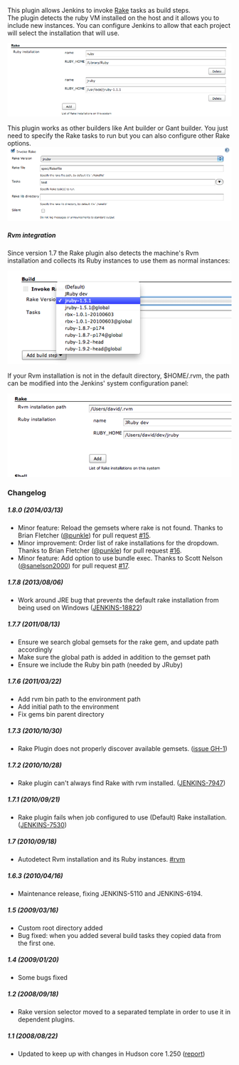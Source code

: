 This plugin allows Jenkins to invoke [Rake](http://rake.rubyforge.org/)
tasks as build steps.  
The plugin detects the ruby VM installed on the host and it allows you
to include new instances. You can configure Jenkins to allow that each
project will select the installation that will use.

![](docs/images/rubyConfigurationOptions.png)

This plugin works as other builders like Ant builder or Gant builder.
You just need to specify the Rake tasks to run but you can also
configure other Rake options.
![](docs/images/rakeBuildOptions.png)

##### Rvm integration

Since version 1.7 the Rake plugin also detects the machine's Rvm
installation and collects its Ruby instances to use them as normal
instances:

![](docs/images/rvmAutodetection.png)

If your Rvm installation is not in the default directory, $HOME/.rvm,
the path can be modified into the Jenkins' system configuration panel:

![](docs/images/rvmConfiguration.png)

### Changelog

##### 1.8.0 (2014/03/13)

-   Minor feature: Reload the gemsets where rake is not found. Thanks to
    Brian Fletcher ([@punkle](https://github.com/punkle)) for pull
    request [\#15](https://github.com/jenkinsci/rake-plugin/pull/15).
-   Minor improvement: Order list of rake installations for the
    dropdown. Thanks to Brian Fletcher
    ([@punkle](https://github.com/punkle)) for pull request
    [\#16](https://github.com/jenkinsci/rake-plugin/pull/16).
-   Minor feature: Add option to use bundle exec. Thanks to Scott Nelson
    ([@sanelson2000](https://github.com/sanelson2000)) for pull request
    [\#17](https://github.com/jenkinsci/rake-plugin/pull/17).

##### 1.7.8 (2013/08/06)

-   Work around JRE bug that prevents the default rake installation from
    being used on Windows
    ([JENKINS-18822](https://issues.jenkins-ci.org/browse/JENKINS-18822))

##### 1.7.7 (2011/08/13)

-   Ensure we search global gemsets for the rake gem, and update path
    accordingly
-   Make sure the global path is added in addition to the gemset path
-   Ensure we include the Ruby bin path (needed by JRuby)

##### 1.7.6 (2011/03/22)

-   Add rvm bin path to the environment path
-   Add initial path to the environment
-   Fix gems bin parent directory

##### 1.7.3 (2010/10/30)

-   Rake Plugin does not properly discover available gemsets. ([issue
    GH-1](https://github.com/jenkinsci/rake-plugin/issues/1))

##### 1.7.2 (2010/10/28)

-   Rake plugin can't always find Rake with rvm installed.
    ([JENKINS-7947](https://issues.jenkins-ci.org/browse/JENKINS-7947))

##### 1.7.1 (2010/09/21)

-   Rake plugin fails when job configured to use (Default) Rake
    installation.
    ([JENKINS-7530](https://issues.jenkins-ci.org/browse/JENKINS-7530))

##### 1.7 (2010/09/18)

-   Autodetect Rvm installation and its Ruby instances.
    [\#rvm](https://wiki.jenkins.io/display/JENKINS/Rake+Plugin#Rakeplugin-rvm)

##### 1.6.3 (2010/04/16)

-   Maintenance release, fixing JENKINS-5110 and JENKINS-6194.

##### 1.5 (2009/03/16)

-   Custom root directory added
-   Bug fixed: when you added several build tasks they copied data from
    the first one.

##### 1.4 (2009/01/20)

-   Some bugs fixed

##### 1.2 (2008/09/18)

-   Rake version selector moved to a separated template in order to use
    it in dependent plugins.

##### 1.1 (2008/08/22)

-   Updated to keep up with changes in Hudson core 1.250
    ([report](http://www.nabble.com/hudson-fails-to-build-td19115807.html))
